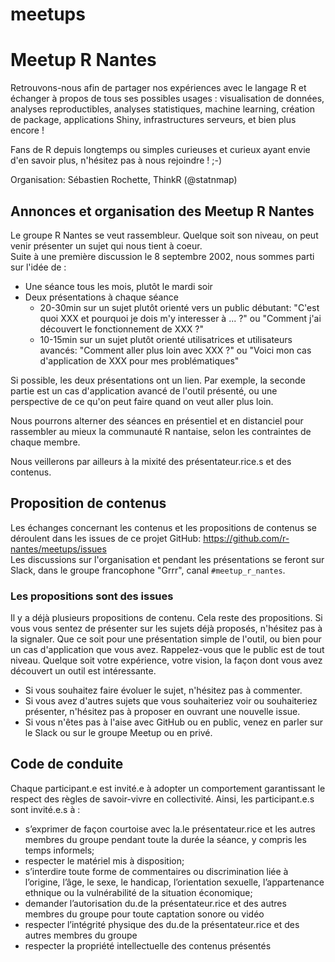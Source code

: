 # meetups
# Meetup R Nantes

Retrouvons-nous afin de partager nos expériences avec le langage R et échanger à propos de tous ses possibles usages : visualisation de données, analyses reproductibles, analyses statistiques, machine learning, création de package, applications Shiny, infrastructures serveurs, et bien plus encore !

Fans de R depuis longtemps ou simples curieuses et curieux ayant envie d'en savoir plus, n'hésitez pas à nous rejoindre ! ;-)

Organisation: Sébastien Rochette, ThinkR (@statnmap)

## Annonces et organisation des Meetup R Nantes

Le groupe R Nantes se veut rassembleur. Quelque soit son niveau, on peut venir présenter un sujet qui nous tient à coeur.  
Suite à une première discussion le 8 septembre 2002, nous sommes parti sur l'idée de :

- Une séance tous les mois, plutôt le mardi soir
- Deux présentations à chaque séance
    + 20-30min sur un sujet plutôt orienté vers un public débutant: "C'est quoi XXX et pourquoi je dois m'y interesser à ... ?" ou "Comment j'ai découvert le fonctionnement de XXX ?"
    + 10-15min sur un sujet plutôt orienté utilisatrices et utilisateurs avancés: "Comment aller plus loin avec XXX ?" ou "Voici mon cas d'application de XXX pour mes problématiques"

Si possible, les deux présentations ont un lien. 
Par exemple, la seconde partie est un cas d'application avancé de l'outil présenté, ou une perspective de ce qu'on peut faire quand on veut aller plus loin.  

Nous pourrons alterner des séances en présentiel et en distanciel pour rassembler au mieux la communauté R nantaise, selon les contraintes de chaque membre.

Nous veillerons par ailleurs à la mixité des présentateur.rice.s et des contenus.

## Proposition de contenus

Les échanges concernant les contenus et les propositions de contenus se déroulent dans les issues de ce projet GitHub: https://github.com/r-nantes/meetups/issues   
Les discussions sur l'organisation et pendant les présentations se feront sur Slack, dans le groupe francophone "Grrr", canal `#meetup_r_nantes`.

### Les propositions sont des issues

Il y a déjà plusieurs propositions de contenu. Cela reste des propositions. Si vous vous sentez de présenter sur les sujets déjà proposés, n'hésitez pas à la signaler. Que ce soit pour une présentation simple de l'outil, ou bien pour un cas d'application que vous avez. 
Rappelez-vous que le public est de tout niveau. Quelque soit votre expérience, votre vision, la façon dont vous avez découvert un outil est intéressante.

- Si vous souhaitez faire évoluer le sujet, n'hésitez pas à commenter.    
- Si vous avez d'autres sujets que vous souhaiteriez voir ou souhaiteriez présenter, n'hésitez pas à proposer en ouvrant une nouvelle issue.    
- Si vous n'êtes pas à l'aise avec GitHub ou en public, venez en parler sur le Slack ou sur le groupe Meetup ou en privé.


## Code de conduite

Chaque participant.e est invité.e à adopter un comportement garantissant le respect des règles de savoir-vivre
en collectivité. Ainsi, les participant.e.s sont invité.e.s à :

- s’exprimer de façon courtoise avec la.le présentateur.rice et les autres membres du groupe pendant toute
la durée la séance, y compris les temps informels;
- respecter le matériel mis à disposition;
- s’interdire toute forme de commentaires ou discrimination liée à l’origine, l’âge, le sexe, le handicap,
l’orientation sexuelle, l’appartenance ethnique ou la vulnérabilité de la situation économique;
- demander l’autorisation du.de la présentateur.rice et des autres membres du groupe pour toute captation
sonore ou vidéo
- respecter l’intégrité physique des du.de la présentateur.rice et des autres membres du groupe
- respecter la propriété intellectuelle des contenus présentés
